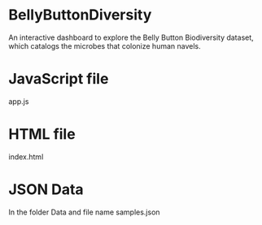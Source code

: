 # BellyButtonDiversity
An interactive dashboard to explore the Belly Button Biodiversity dataset, which catalogs the microbes that colonize human navels.


# JavaScript file
app.js

# HTML file
index.html

# JSON Data
In the folder Data and file name samples.json
